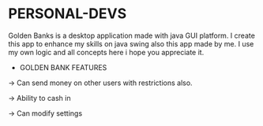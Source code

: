 # PERSONAL-DEVS

Golden Banks is a desktop application made with java GUI platform. I create this app to enhance my skills on java swing also this app made by me. I use my own logic and all concepts here i hope you appreciate it.

- GOLDEN BANK FEATURES


 -> Can send money on other users with restrictions also.
 
 -> Ability to cash in
 
 -> Can modify settings
